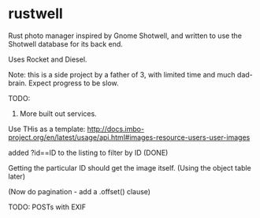 # rustwell
Rust photo manager inspired by Gnome Shotwell, and written to use the Shotwell database for its back end. 

Uses Rocket and Diesel. 


Note: this is a side project by a father of 3, with limited time and much dad-brain. Expect progress to be slow. 

TODO:

1. More built out services.

Use THis as a template:
http://docs.imbo-project.org/en/latest/usage/api.html#images-resource-users-user-images

added ?id==ID to the listing to filter by ID (DONE)

Getting the particular ID should get the image itself.
(Using the object table later)

(Now do pagination - add a .offset() clause)

TODO: POSTs with EXIF